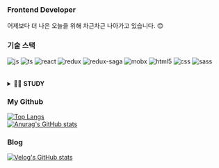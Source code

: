 ### Frontend Developer

어제보다 더 나은 오늘을 위해 차근차근 나아가고 있습니다. 😊

### 기술 스택

<div>
<span><img src="https://img.shields.io/badge/Javascript-F7DF1E?style=flat-square&logo=javascript&logoColor=white" title="js"></span>
<span><img src="https://img.shields.io/badge/Typescript-3178C6?style=flat-square&logo=typescript&logoColor=white" title="ts"></span>
<span><img src="https://img.shields.io/badge/React-61DAFB?style=flat-square&logo=react&logoColor=white" title="react"></span>
<span><img src="https://img.shields.io/badge/Redux-764ABC?style=flat-square&logo=redux&logoColor=white" title="redux"></span>
<span><img src="https://img.shields.io/badge/Redux--Saga-999999?style=flat-square&logo=redux-saga&logoColor=white" title="redux-saga"></span>
<span><img src="https://img.shields.io/badge/MobX-FF9955?style=flat-square&logo=mobx&logoColor=white" title="mobx"></span>
<span><img src="https://img.shields.io/badge/HTML5-E34F26?style=flat-square&logo=html5&logoColor=white" title="html5"></span>
<span><img src="https://img.shields.io/badge/CSS-1572B6?style=flat-square&logo=css3&logoColor=white" title="css"></span>
<span><img src="https://img.shields.io/badge/SASS-CC6699?style=flat-square&logo=sass&logoColor=white" title="sass"></span>
</div>
<br />
<br />
<details>
<summary>✍🏻 <strong>STUDY</strong></summary>
<br />
<span><img src="https://img.shields.io/badge/Recoil-3578E5?style=flat-square&logo=recoil&logoColor=white" title="recoil"></span>
<span><img src="https://img.shields.io/badge/Next.js-000000?style=flat-square&logo=next.js&logoColor=white" title="next.js"></span>
<span><img src="https://img.shields.io/badge/Express-000000?style=flat-square&logo=express&logoColor=white" title="express"></span>
<span><img src="https://img.shields.io/badge/MySQL-4479A1?style=flat-square&logo=mysql&logoColor=white" title="mysql"></span>
</details>

<!-- https://github.com/anuraghazra/github-readme-stats -->

### My Github

[![Top Langs](https://github-readme-stats.vercel.app/api/top-langs/?username=emproject525&layout=compact)](https://github.com/anuraghazra/github-readme-stats)
<br />
[![Anurag's GitHub stats](https://github-readme-stats.vercel.app/api?username=emproject525&hide_title=true&show_icons=true&include_all_commits=true&disable_animations=true&theme=default&&hide=prs,contribs&rank_icon=github)](https://github.com/anuraghazra/github-readme-stats)

### Blog

[![Velog's GitHub stats](https://velog-readme-stats.vercel.app/api?name=emproject525)](https://velog.io/@emproject525)

<!--
**emproject525/emproject525** is a ✨ _special_ ✨ repository because its `README.md` (this file) appears on your GitHub profile.

Here are some ideas to get you started:

- 🔭 I’m currently working on ...
- 🌱 I’m currently learning ...
- 👯 I’m looking to collaborate on ...
- 🤔 I’m looking for help with ...
- 💬 Ask me about ...
- 📫 How to reach me: ...
- 😄 Pronouns: ...
- ⚡ Fun fact: ...
-->
